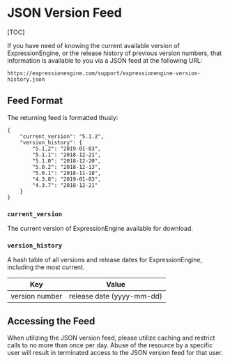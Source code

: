 <!--
    This source file is part of the open source project
    ExpressionEngine User Guide (https://github.com/ExpressionEngine/ExpressionEngine-User-Guide)

    @link      https://expressionengine.com/
    @copyright Copyright (c) 2003-2019, EllisLab Corp. (https://ellislab.com)
    @license   https://expressionengine.com/license Licensed under Apache License, Version 2.0
-->

# JSON Version Feed

[TOC]

If you have need of knowing the current available version of ExpressionEngine, or the release history of previous version numbers, that information is available to you via a JSON feed at the following URL:

    https://expressionengine.com/support/expressionengine-version-history.json

## Feed Format

The returning feed is formatted thusly:

    {
        "current_version": "5.1.2",
        "version_history": {
            "5.1.2": "2019-01-03",
            "5.1.1": "2018-12-21",
            "5.1.0": "2018-12-20",
            "5.0.2": "2018-12-13",
            "5.0.1": "2018-11-18",
            "4.3.8": "2019-01-03",
            "4.3.7": "2018-12-21"
        }
    }

### `current_version`

The current version of ExpressionEngine available for download.

### `version_history`

A hash table of all versions and release dates for ExpressionEngine, including the most current.

| Key            | Value                     |
| -------------- | ------------------------- |
| version number | release date (yyyy-mm-dd) |

## Accessing the Feed

When utilizing the JSON version feed, please utilize caching and restrict calls to no more than once per day. Abuse of the resource by a specific user will result in terminated access to the JSON version feed for that user.
